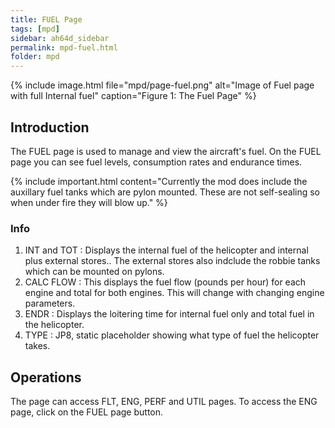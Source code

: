 ```yaml
---
title: FUEL Page
tags: [mpd]
sidebar: ah64d_sidebar
permalink: mpd-fuel.html
folder: mpd
---
```



{% include image.html file="mpd/page-fuel.png" alt="Image of Fuel page with full Internal fuel" caption="Figure 1: The Fuel Page" %}


## Introduction
The FUEL page is used to manage and view the aircraft's fuel. On the FUEL page you can see fuel levels, consumption rates and endurance times.

{% include important.html content="Currently the mod does include the auxillary fuel tanks which are pylon mounted. These are not self-sealing so when under fire they will blow up." %}

### Info
1. INT and TOT : Displays the internal fuel of the helicopter and internal plus external stores.. The external stores also indclude the robbie tanks which can be mounted on pylons.
2. CALC FLOW : This displays the fuel flow (pounds per hour) for each engine and total for both engines. This will change with changing engine parameters.
3. ENDR : Displays the loitering time for internal fuel only and total fuel in the helicopter.
4. TYPE : JP8, static placeholder showing what type of fuel the helicopter takes.

## Operations

The page can access FLT, ENG, PERF and UTIL pages. To access the ENG page, click on the FUEL page button.